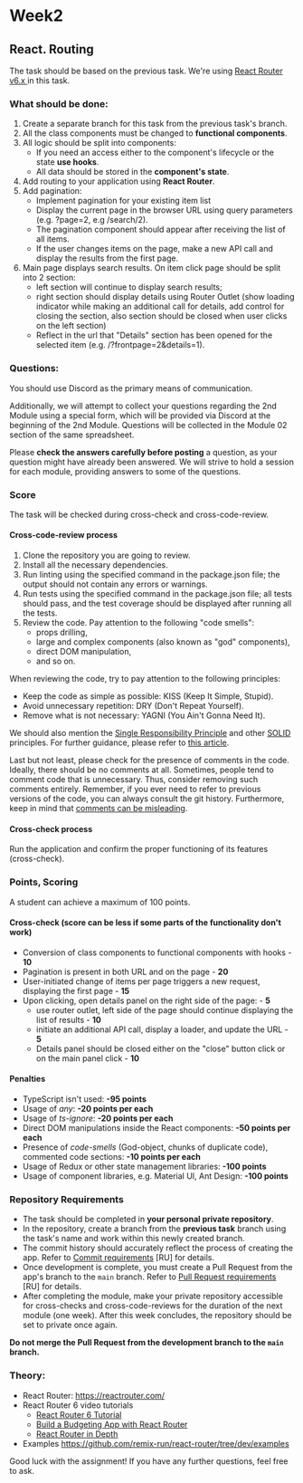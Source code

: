 # Week2

## React. Routing

The task should be based on the previous task. We're using [React Router v6.x ](https://reactrouter.com/en/main/start/overview) in this task.


### What should be done:

1. Create a separate branch for this task from the previous task's branch.
2. All the class components must be changed to **functional components**.
3. All logic should be split into components:
    - If you need an access either to the component's lifecycle or the state **use hooks**.
    - All data should be stored in the **component's state**.
4. Add routing to your application using **React Router**.
5. Add pagination:
    - Implement pagination for your existing item list
    - Display the current page in the browser URL using query parameters (e.g. ?page=2, e.g /search/2).
    - The pagination component should appear after receiving the list of all items.
    - If the user changes items on the page, make a new API call and display the results from the first page.
6. Main page displays search results. On item click page should be split into 2 section:
    - left section will continue to display search results;
    - right section should display details using Router Outlet (show loading indicator while making an additional call for details, add control for closing the section, also section should be closed when user clicks on the left section)
    - Reflect in the url that "Details" section has been opened for the selected item (e.g. /?frontpage=2&details=1).

### Questions:

You should use Discord as the primary means of communication.

Additionally, we will attempt to collect your questions regarding the 2nd Module using a special form, which will be provided via Discord at the beginning of the 2nd Module. Questions will be collected in the Module 02 section of the same spreadsheet.

Please **check the answers carefully before posting** a question, as your question might have already been answered. We will strive to hold a session for each module, providing answers to some of the questions.

### Score

The task will be checked during cross-check and cross-code-review.

#### Cross-code-review process

1. Clone the repository you are going to review.
2. Install all the necessary dependencies.
3. Run linting using the specified command in the package.json file; the output should not contain any errors or warnings.
4. Run tests using the specified command in the package.json file; all tests should pass, and the test coverage should be displayed after running all the tests.
5. Review the code. Pay attention to the following "code smells":
    - props drilling,
    - large and complex components (also known as "god" components),
    - direct DOM manipulation,
    - and so on.

When reviewing the code, try to pay attention to the following principles:

- Keep the code as simple as possible: KISS (Keep It Simple, Stupid).
- Avoid unnecessary repetition: DRY (Don't Repeat Yourself).
- Remove what is not necessary: YAGNI (You Ain't Gonna Need It).

We should also mention the [Single Responsibility Principle](https://en.wikipedia.org/wiki/Single-responsibility_principle) and other [SOLID](https://en.wikipedia.org/wiki/SOLID) principles. For further guidance, please refer to [this article](https://dmitripavlutin.com/7-architectural-attributes-of-a-reliable-react-component/).

Last but not least, please check for the presence of comments in the code. Ideally, there should be no comments at all. Sometimes, people tend to comment code that is unnecessary. Thus, consider removing such comments entirely. Remember, if you ever need to refer to previous versions of the code, you can always consult the git history. Furthermore, keep in mind
that [comments can be misleading](https://blog.devgenius.io/code-should-be-the-one-version-of-the-truth-dont-add-comments-b0bcd8631a9a).

#### Cross-check process

Run the application and confirm the proper functioning of its features (cross-check).

### Points, Scoring

A student can achieve a maximum of 100 points.

#### Cross-check (score can be less if some parts of the functionality don't work)

* Conversion of class components to functional components with hooks - **10**
* Pagination is present in both URL and on the page - **20**
* User-initiated change of items per page triggers a new request, displaying the first page - **15**
* Upon clicking, open details panel on the right side of the page: - **5**
  - use router outlet, left side of the page should continue displaying the list of results - **10**
  - initiate an additional API call, display a loader, and update the URL - **5**
  - Details panel should be closed either on the "close" button click or on the main panel click - **10**

#### Penalties
- TypeScript isn't used: **-95 points**
- Usage of _any_: **-20 points per each**
- Usage of _ts-ignore_: **-20 points per each**
- Direct DOM manipulations inside the React components: **-50 points per each**
- Presence of _code-smells_ (God-object, chunks of duplicate code), commented code sections: **-10 points per each**
- Usage of Redux or other state management libraries: **-100 points**
- Usage of component libraries, e.g. Material UI, Ant Design: **-100 points**

### Repository Requirements

* The task should be completed in **your personal private repository**.
* In the repository, create a branch from the **previous task** branch using the task's name and work within this newly created branch.
* The commit history should accurately reflect the process of creating the app. Refer to [Commit requirements](https://docs.rs.school/#/git-convention?id=%D0%A2%D1%80%D0%B5%D0%B1%D0%BE%D0%B2%D0%B0%D0%BD%D0%B8%D1%8F-%D0%BA-%D0%B8%D0%BC%D0%B5%D0%BD%D0%B0%D0%BC-%D0%BA%D0%BE%D0%BC%D0%BC%D0%B8%D1%82%D0%BE%D0%B2) [RU] for details.
* Once development is complete, you must create a Pull Request from the app's branch to the `main` branch. Refer to [Pull Request requirements](https://docs.rs.school/#/pull-request-review-process?id=%D0%A2%D1%80%D0%B5%D0%B1%D0%BE%D0%B2%D0%B0%D0%BD%D0%B8%D1%8F-%D0%BA-pull-request-pr) [RU] for details.
* After completing the module, make your private repository accessible for cross-checks and cross-code-reviews for the duration of the next module (one week). After this week concludes, the repository should be set to private once again.

**Do not merge the Pull Request from the development branch to the `main` branch.**

### Theory:

- React Router: https://reactrouter.com/
- React Router 6 video tutorials
    + [React Router 6 Tutorial](https://www.youtube.com/watch?v=OMQ2QARHPo0&list=PL4cUxeGkcC9iVKmtNuCeIswnQ97in2GGf)
    + [Build a Budgeting App with React Router](https://www.youtube.com/watch?v=VpzeeBeVWeg&list=PL4cUxeGkcC9iNnY07bh_UPaRIQZcJfARY)
    + [React Router in Depth](https://www.youtube.com/watch?v=OMQ2QARHPo0&list=PL4cUxeGkcC9iVKmtNuCeIswnQ97in2GGf)
- Examples https://github.com/remix-run/react-router/tree/dev/examples

Good luck with the assignment! If you have any further questions, feel free to ask.

